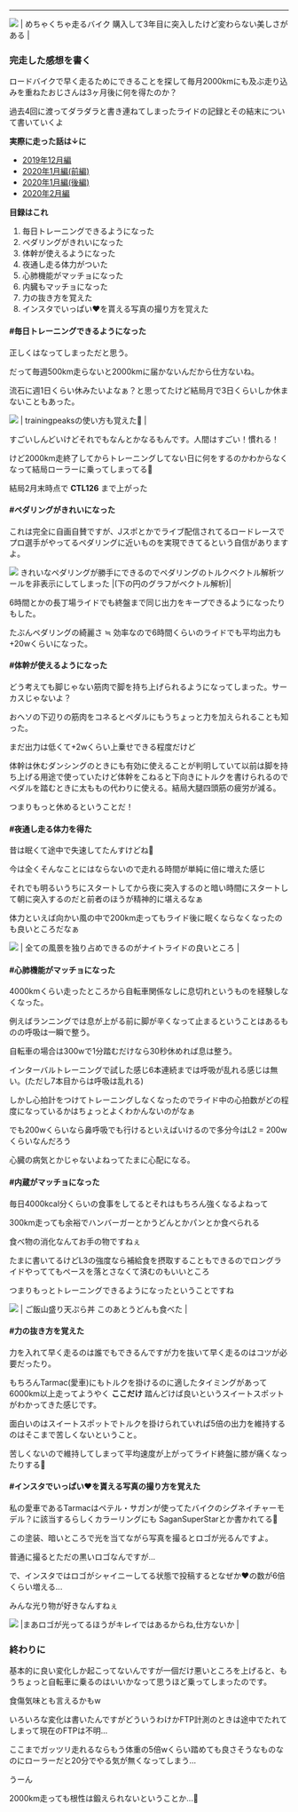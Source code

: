 ---
[![](https://1.bp.blogspot.com/-o--XQIu8yi0/XnV4dDY4akI/AAAAAAAAIC4/ehtgEWAxZ5QkcHYF3GI8NSaJuRjo6brawCNcBGAsYHQ/s320/IMG_20200315_231635_376.jpg)](https://1.bp.blogspot.com/-o--XQIu8yi0/XnV4dDY4akI/AAAAAAAAIC4/ehtgEWAxZ5QkcHYF3GI8NSaJuRjo6brawCNcBGAsYHQ/s1600/IMG_20200315_231635_376.jpg)
| めちゃくちゃ走るバイク
購入して3年目に突入したけど変わらない美しさがある |



### 完走した感想を書く

ロードバイクで早く走るためにできることを探して毎月2000kmにも及ぶ走り込みを重ねたおじさんは3ヶ月後に何を得たのか？



過去4回に渡ってダラダラと書き連ねてしまったライドの記録とその結末について書いていくよ



**実際に走った話は↓に**

- [2019年12月編](https://blog.great-distance.com/2020/03/2000km-12.html)
- [2020年1月編(前編)](https://blog.great-distance.com/2020/03/2000km-1.html)
- [2020年1月編(後編)](https://blog.great-distance.com/2020/03/2000km-1_71.html)
- [2020年2月編](https://blog.great-distance.com/2020/03/2000km-2.html)



**目録はこれ**

1. 毎日トレーニングできるようになった
2. ペダリングがきれいになった
3. 体幹が使えるようになった
4. 夜通し走る体力がついた
5. 心肺機能がマッチョになった
6. 内臓もマッチョになった
7. 力の抜き方を覚えた
8. インスタでいっぱい♥を貰える写真の撮り方を覚えた





#### #毎日トレーニングできるようになった

正しくはなってしまっただと思う。

だって毎週500km走らないと2000kmに届かないんだから仕方ないね。



流石に週1日くらい休みたいよなぁ？と思ってたけど結局月で3日くらいしか休まないこともあった。

[![](https://1.bp.blogspot.com/-0ze7oYsM8sg/XnV9Sqzsy6I/AAAAAAAAIDQ/s-63sta55WAtOm60bOrsbQEtbPHMk_w0ACNcBGAsYHQ/s320/%25E3%2582%25B9%25E3%2582%25AF%25E3%2583%25AA%25E3%2583%25BC%25E3%2583%25B3%25E3%2582%25B7%25E3%2583%25A7%25E3%2583%2583%25E3%2583%2588%2B2020-03-21%2B11.34.28.png)](https://1.bp.blogspot.com/-0ze7oYsM8sg/XnV9Sqzsy6I/AAAAAAAAIDQ/s-63sta55WAtOm60bOrsbQEtbPHMk_w0ACNcBGAsYHQ/s1600/%25E3%2582%25B9%25E3%2582%25AF%25E3%2583%25AA%25E3%2583%25BC%25E3%2583%25B3%25E3%2582%25B7%25E3%2583%25A7%25E3%2583%2583%25E3%2583%2588%2B2020-03-21%2B11.34.28.png)
| trainingpeaksの使い方も覚えた🎉 |



すごいしんどいけどそれでもなんとかなるもんです。人間はすごい！慣れる！

けど2000km走終了してからトレーニングしてない日に何をするのかわからなくなって結局ローラーに乗ってしまってる🤔



結局2月末時点で **CTL126** まで上がった



#### #ペダリングがきれいになった

これは完全に自画自賛ですが、Jスポとかでライブ配信されてるロードレースでプロ選手がやってるペダリングに近いものを実現できてるという自信がありますよ。



[![](https://1.bp.blogspot.com/-92sA55pJWxo/XnV8I9X-z9I/AAAAAAAAIDI/G3YA5M3lHm8RObhTwzR9VTDZAFUB1nI_gCNcBGAsYHQ/s320/20180924222651.png)](https://1.bp.blogspot.com/-92sA55pJWxo/XnV8I9X-z9I/AAAAAAAAIDI/G3YA5M3lHm8RObhTwzR9VTDZAFUB1nI_gCNcBGAsYHQ/s1600/20180924222651.png)
きれいなペダリングが勝手にできるのでペダリングのトルクベクトル解析ツールを非表示にしてしまった
|(下の円のグラフがベクトル解析)|



6時間とかの長丁場ライドでも終盤まで同じ出力をキープできるようになったりもした。



たぶんペダリングの綺麗さ ≒ 効率なので6時間くらいのライドでも平均出力も+20wくらいになった。





#### #体幹が使えるようになった

どう考えても脚じゃない筋肉で脚を持ち上げられるようになってしまった。サーカスじゃないよ？



おヘソの下辺りの筋肉をコネるとペダルにもうちょっと力を加えられることも知った。

まだ出力は低くて+2wくらい上乗せできる程度だけど



体幹は休むダンシングのときにも有効に使えることが判明していて以前は脚を持ち上げる用途で使っていたけど体幹をこねると下向きにトルクを書けられるのでペダルを踏むときに太ももの代わりに使える。結局大腿四頭筋の疲労が減る。

つまりもっと休めるということだ！





#### #夜通し走る体力を得た

昔は眠くて途中で失速してたんすけどね🤔



今は全くそんなことにはならないので走れる時間が単純に倍に増えた感じ



それでも明るいうちにスタートしてから夜に突入するのと暗い時間にスタートして朝に突入するのだと前者のほうが精神的に堪えるなぁ



体力といえば向かい風の中で200km走ってもライド後に眠くならなくなったのも良いところだなぁ



[![](https://1.bp.blogspot.com/-0XtgxdrcRl0/XnWGTtyyssI/AAAAAAAAID4/X6cZ66WJHRM9SLLb50Hsud_DDicO0jM4gCNcBGAsYHQ/s320/IMG_20200208_030244.jpg)](https://1.bp.blogspot.com/-0XtgxdrcRl0/XnWGTtyyssI/AAAAAAAAID4/X6cZ66WJHRM9SLLb50Hsud_DDicO0jM4gCNcBGAsYHQ/s1600/IMG_20200208_030244.jpg)
| 全ての風景を独り占めできるのがナイトライドの良いところ |





#### #心肺機能がマッチョになった

4000kmくらい走ったところから自転車関係なしに息切れというものを経験しなくなった。

例えばランニングでは息が上がる前に脚が辛くなって止まるということはあるものの呼吸は一瞬で整う。



自転車の場合は300wで1分踏むだけなら30秒休めれば息は整う。

インターバルトレーニングで試した感じ6本連続までは呼吸が乱れる感じは無い。(ただし7本目からは呼吸は乱れる)



しかし心拍計をつけてトレーニングしなくなったのでライド中の心拍数がどの程度になっているかはちょっとよくわかんないのがなぁ



でも200wくらいなら鼻呼吸でも行けるといえばいけるので多分今はL2 = 200wくらいなんだろう



心臓の病気とかじゃないよねってたまに心配になる。



#### #内蔵がマッチョになった

毎日4000kcal分くらいの食事をしてるとそれはもちろん強くなるよねって



300km走っても余裕でハンバーガーとかうどんとかパンとか食べられる

食べ物の消化なんてお手の物ですねぇ



たまに書いてるけどL3の強度なら補給食を摂取することもできるのでロングライドやっててもペースを落とさなくて済むのもいいところ



つまりもっとトレーニングできるようになったということですね

[![](https://1.bp.blogspot.com/-Pr2dGiWN2IQ/XnWDOi7L9vI/AAAAAAAAIDs/Nu68TzidIVMlI8mFiZlp1Jm_orfuZ1HAACNcBGAsYHQ/s320/IMG_20200121_130640.jpg)](https://1.bp.blogspot.com/-Pr2dGiWN2IQ/XnWDOi7L9vI/AAAAAAAAIDs/Nu68TzidIVMlI8mFiZlp1Jm_orfuZ1HAACNcBGAsYHQ/s1600/IMG_20200121_130640.jpg)
| ご飯山盛り天ぷら丼
このあとうどんも食べた |



#### #力の抜き方を覚えた

力を入れて早く走るのは誰でもできるんですが力を抜いて早く走るのはコツが必要だったり。



もちろんTarmac(愛車)にもトルクを掛けるのに適したタイミングがあって6000km以上走ってようやく **ここだけ** 踏んどけば良いというスイートスポットがわかってきた感じです。



面白いのはスイートスポットでトルクを掛けられていれば5倍の出力を維持するのはそこまで苦しくないということ。

苦しくないので維持してしまって平均速度が上がってライド終盤に膝が痛くなったりする🤔





#### #インスタでいっぱい♥を貰える写真の撮り方を覚えた

私の愛車であるTarmacはペテル・サガンが使ってたバイクのシグネイチャーモデル？に該当するらしくカラーリングにも SaganSuperStarとか書かれてる🤔



この塗装、暗いところで光を当てながら写真を撮るとロゴが光るんですよ。

普通に撮るとただの黒いロゴなんですが...



で、インスタではロゴがシャイニーしてる状態で投稿するとなぜか♥の数が6倍くらい増える...



みんな光り物が好きなんすねぇ

[![](https://1.bp.blogspot.com/-9bvhlk0ux6g/XnWGhWCFg9I/AAAAAAAAID8/tM8CTLJUjfgoQl3xmCQLVxljU_IBgfE3QCNcBGAsYHQ/s320/IMG_20200309_204158_590.jpg)](https://1.bp.blogspot.com/-9bvhlk0ux6g/XnWGhWCFg9I/AAAAAAAAID8/tM8CTLJUjfgoQl3xmCQLVxljU_IBgfE3QCNcBGAsYHQ/s1600/IMG_20200309_204158_590.jpg)
|まあロゴが光ってるほうがキレイではあるからね,仕方ないか |



### 終わりに

基本的に良い変化しか起こってないんですが一個だけ悪いところを上げると、もうちょっと自転車に乗るのはいいかなって思うほど乗ってしまったのです。

食傷気味とも言えるかもw



いろいろな変化は書いたんですがどういうわけかFTP計測のときは途中でたれてしまって現在のFTPは不明...

ここまでガッツリ走れるならもう体重の5倍wくらい踏めても良さそうなものなのにローラーだと20分でやる気が無くなってしまう...



うーん

2000km走っても根性は鍛えられないということか...🤔
